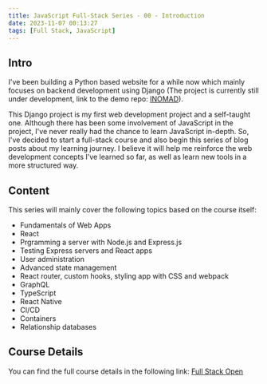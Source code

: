 ```yaml
---
title: JavaScript Full-Stack Series - 00 - Introduction
date: 2023-11-07 00:13:27
tags: [Full Stack, JavaScript]
--- 
```


## Intro

I've been building a Python based website for a while now which mainly focuses on backend development using Django (The project is currently still under development, link to the demo repo: [INOMAD](https://github.com/Dogecat0/inomad-demo)).

This Django project is my first web development project and a self-taught one. Although there has been some involvement of JavaScript in the project, I've never really had the chance to learn JavaScript in-depth. So, I've decided to start a full-stack course and also begin this series of blog posts about my learning journey. I believe it will help me reinforce the web development concepts I've learned so far, as well as learn new tools in a more structured way.

## Content

This series will mainly cover the following topics based on the course itself:

- Fundamentals of Web Apps
- React
- Prgramming a server with Node.js and Express.js
- Testing Express servers and React apps
- User administration
- Advanced state management
- React router, custom hooks, styling app with CSS and webpack
- GraphQL
- TypeScript
- React Native
- CI/CD
- Containers
- Relationship databases

## Course Details

You can find the full course details in the following link: [Full Stack Open](https://fullstackopen.com/en/about)